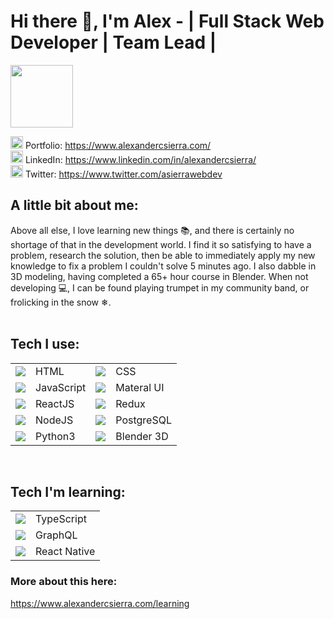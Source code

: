 # Hi there 👋, I'm Alex - | Full Stack Web Developer | Team Lead |

<img src="https://alexandercsierra.com/static/media/smallerlogo.6573817e.png" width="100">

<img src="https://image.flaticon.com/icons/svg/867/867644.svg" 
width="20"/>
Portfolio: <https://www.alexandercsierra.com/> <br>
<img src="https://image.flaticon.com/icons/svg/1384/1384062.svg" width="20"/>
LinkedIn: <https://www.linkedin.com/in/alexandercsierra/> <br>
<img src="https://image.flaticon.com/icons/svg/733/733579.svg" width="20"/>
Twitter: <https://www.twitter.com/asierrawebdev>
<br>

## A little bit about me:

Above all else, I love learning new things 📚, and there is certainly no shortage of that in the development world. I find it so satisfying to have a problem, research the solution, then be able to immediately apply my new knowledge to fix a problem I couldn't solve 5 minutes ago. I also dabble in 3D modeling, having completed a 65+ hour course in Blender. When not developing 💻, I can be found playing trumpet in my community band, or frolicking in the snow ❄.<br><br>

## Tech I use:

|                                                                     |            |                                                                     |            |
| :-----------------------------------------------------------------: | :--------- | :------------------------------------------------------------------ | :--------- |
|   <img src="https://img.icons8.com/color/48/000000/html-5.png"/>    | HTML       | <img src="https://img.icons8.com/color/48/000000/css3.png"/>        | CSS        |
| <img src="https://img.icons8.com/color/48/000000/javascript.png"/>  | JavaScript | <img src="https://img.icons8.com/color/48/000000/material-ui.png"/> | Materal UI |
| <img src="https://img.icons8.com/ultraviolet/40/000000/react.png"/> | ReactJS    | <img src="https://img.icons8.com/color/48/000000/redux.png"/>       | Redux      |
|   <img src="https://img.icons8.com/color/48/000000/nodejs.png"/>    | NodeJS     | <img src="https://img.icons8.com/color/48/000000/postgreesql.png"/> | PostgreSQL |
|   <img src="https://img.icons8.com/color/48/000000/python.png"/>    | Python3    | <img src="https://img.icons8.com/color/48/000000/blender-3d.png"/>  | Blender 3D |

<br>

## Tech I'm learning:

|                                                                    |              |
| :----------------------------------------------------------------: | :----------- |
| <img src="https://img.icons8.com/color/48/000000/typescript.png"/> | TypeScript   |
|  <img src="https://img.icons8.com/color/48/000000/graphql.png"/>   | GraphQL      |
|   <img src="https://img.icons8.com/nolan/64/react-native.png"/>    | React Native |

### More about this here:

<https://www.alexandercsierra.com/learning>
